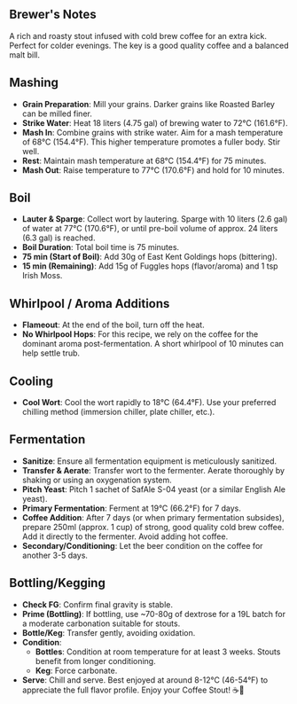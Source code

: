 ## Brewer's Notes
A rich and roasty stout infused with cold brew coffee for an extra kick. Perfect for colder evenings. The key is a good quality coffee and a balanced malt bill.

## Mashing
*   **Grain Preparation**: Mill your grains. Darker grains like Roasted Barley can be milled finer.
*   **Strike Water**: Heat 18 liters (4.75 gal) of brewing water to 72°C (161.6°F).
*   **Mash In**: Combine grains with strike water. Aim for a mash temperature of 68°C (154.4°F). This higher temperature promotes a fuller body. Stir well.
*   **Rest**: Maintain mash temperature at 68°C (154.4°F) for 75 minutes.
*   **Mash Out**: Raise temperature to 77°C (170.6°F) and hold for 10 minutes.

## Boil
*   **Lauter & Sparge**: Collect wort by lautering. Sparge with 10 liters (2.6 gal) of water at 77°C (170.6°F), or until pre-boil volume of approx. 24 liters (6.3 gal) is reached.
*   **Boil Duration**: Total boil time is 75 minutes.
*   **75 min (Start of Boil)**: Add 30g of East Kent Goldings hops (bittering).
*   **15 min (Remaining)**: Add 15g of Fuggles hops (flavor/aroma) and 1 tsp Irish Moss.

## Whirlpool / Aroma Additions
*   **Flameout**: At the end of the boil, turn off the heat.
*   **No Whirlpool Hops**: For this recipe, we rely on the coffee for the dominant aroma post-fermentation. A short whirlpool of 10 minutes can help settle trub.

## Cooling
*   **Cool Wort**: Cool the wort rapidly to 18°C (64.4°F). Use your preferred chilling method (immersion chiller, plate chiller, etc.).

## Fermentation
*   **Sanitize**: Ensure all fermentation equipment is meticulously sanitized.
*   **Transfer & Aerate**: Transfer wort to the fermenter. Aerate thoroughly by shaking or using an oxygenation system.
*   **Pitch Yeast**: Pitch 1 sachet of SafAle S-04 yeast (or a similar English Ale yeast).
*   **Primary Fermentation**: Ferment at 19°C (66.2°F) for 7 days.
*   **Coffee Addition**: After 7 days (or when primary fermentation subsides), prepare 250ml (approx. 1 cup) of strong, good quality cold brew coffee. Add it directly to the fermenter. Avoid adding hot coffee.
*   **Secondary/Conditioning**: Let the beer condition on the coffee for another 3-5 days.

## Bottling/Kegging
*   **Check FG**: Confirm final gravity is stable.
*   **Prime (Bottling)**: If bottling, use ~70-80g of dextrose for a 19L batch for a moderate carbonation suitable for stouts.
*   **Bottle/Keg**: Transfer gently, avoiding oxidation.
*   **Condition**:
    *   **Bottles**: Condition at room temperature for at least 3 weeks. Stouts benefit from longer conditioning.
    *   **Keg**: Force carbonate.
*   **Serve**: Chill and serve. Best enjoyed at around 8-12°C (46-54°F) to appreciate the full flavor profile. Enjoy your Coffee Stout! ☕️🍺